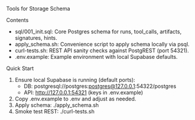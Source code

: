 Tools for Storage Schema

Contents
- sql/001_init.sql: Core Postgres schema for runs, tool_calls, artifacts, signatures, hints.
- apply_schema.sh: Convenience script to apply schema locally via psql.
- curl-tests.sh: REST API sanity checks against PostgREST (port 54321).
- .env.example: Example environment with local Supabase defaults.

Quick Start
1) Ensure local Supabase is running (default ports):
   - DB: postgresql://postgres:postgres@127.0.0.1:54322/postgres
   - API: http://127.0.0.1:54321 (keys in .env.example)
2) Copy .env.example to .env and adjust as needed.
3) Apply schema: ./apply_schema.sh
4) Smoke test REST: ./curl-tests.sh

